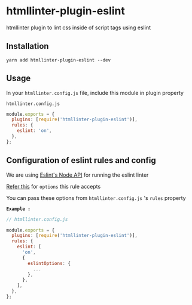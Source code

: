 # htmllinter-plugin-eslint

htmllinter plugin to lint css inside of script tags using eslint

## Installation

```shell
yarn add htmllinter-plugin-eslint --dev
```

## Usage

In your `htmllinter.config.js` file, include this module in plugin property

`htmllinter.config.js`

```js
module.exports = {
  plugins: [require('htmllinter-plugin-eslint')],
  rules: {
    eslint: 'on',
  },
};
```

## Configuration of eslint rules and config

We are using [Eslint's Node API](https://eslint.org/docs/developer-guide/nodejs-api) for running the eslint linter

[Refer this](https://eslint.org/docs/developer-guide/nodejs-api#parameters) for `options` this rule accepts

You can pass these options from `htmllinter.config.js` 's `rules` property

**`Example :`**

```js
// htmllinter.config.js

module.exports = {
  plugins: [require('htmllinter-plugin-eslint')],
  rules: {
    eslint: [
      'on',
      {
        eslintOptions: {
          ...
        },
      },
    ],
  },
};
```
